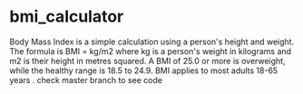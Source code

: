 # bmi_calculator
Body Mass Index is a simple calculation using a person's height and weight. The formula is BMI = kg/m2 where kg is a person's weight in kilograms and m2 is their height in metres squared. A BMI of 25.0 or more is overweight, while the healthy range is 18.5 to 24.9. BMI applies to most adults 18-65 years .
check master branch to see code




